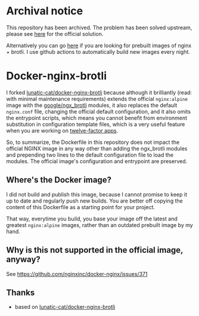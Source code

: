 # Archival notice

This repository has been archived. The problem has been solved upstream, please see
[here](https://github.com/nginxinc/docker-nginx/tree/master/modules) for the official solution.

Alternatively you can go [here](https://github.com/Korijn/docker-nginx-brotli-module) if
you are looking for prebuilt images of nginx + brotli. I use github actions to automatically
build new images every night.

# Docker-nginx-brotli

I forked [lunatic-cat/docker-nginx-brotli](https://github.com/lunatic-cat/docker-nginx-brotli) because
although it brilliantly (read: with minimal maintenance requirements) extends the official `nginx:alpine`
image with the [google/ngx_brotli](https://github.com/google/ngx_brotli) modules, it also replaces
the default `nginx.conf` file, changing the official default configuration, and it also omits the
entrypoint scripts, which means you cannot benefit from environment substitution in configuration
template files, which is a very useful feature when you are working on
[twelve-factor apps](https://12factor.net/).

So, to summarize, the Dockerfile in this repository does not impact the official NGINX image in any way
other than adding the ngx_brotli modules and prepending two lines to the default configuration file to
load the modules. The official image's configuration and entrypoint are preserved.

## Where's the Docker image?

I did not build and publish this image, because I cannot promise to keep it up to date and regularly push
new builds. You are better off copying the content of this Dockerfile as a starting point for your project.

That way, everytime you build, you base your image off the latest and greatest `nginx:alpine` images, rather
than an outdated prebuilt image by my hand.

## Why is this not supported in the official image, anyway?

See https://github.com/nginxinc/docker-nginx/issues/371

## Thanks

- based on [lunatic-cat/docker-nginx-brotli](https://github.com/lunatic-cat/docker-nginx-brotli)
